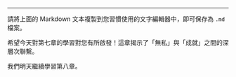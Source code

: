 
---

請將上面的 Markdown 文本複製到您習慣使用的文字編輯器中，即可保存為 `.md` 檔案。

希望今天對第七章的學習對您有所啟發！這章揭示了「無私」與「成就」之間的深層次聯繫。

我們明天繼續學習第八章。